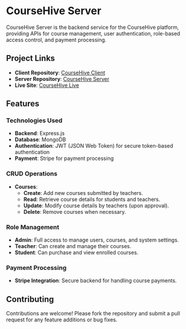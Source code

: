 # CourseHive Server

CourseHive Server is the backend service for the CourseHive platform, providing APIs for course management, user authentication, role-based access control, and payment processing.


## Project Links
- **Client Repository**: [CourseHive Client](https://github.com/yourusername/coursehive-client)
- **Server Repository**: [CourseHive Server](https://github.com/yourusername/coursehive-server)
- **Live Site**: [CourseHive Live](https://coursehive.example.com)


## Features



### Technologies Used
- **Backend**: Express.js
- **Database**: MongoDB
- **Authentication**: JWT (JSON Web Token) for secure token-based authentication
- **Payment**: Stripe for payment processing

### CRUD Operations
- **Courses**:
  - **Create**: Add new courses submitted by teachers.
  - **Read**: Retrieve course details for students and teachers.
  - **Update**: Modify course details by teachers (upon approval).
  - **Delete**: Remove courses when necessary.

### Role Management
- **Admin**: Full access to manage users, courses, and system settings.
- **Teacher**: Can create and manage their courses.
- **Student**: Can purchase and view enrolled courses.

### Payment Processing
- **Stripe Integration**: Secure backend for handling course payments.



## Contributing
Contributions are welcome! Please fork the repository and submit a pull request for any feature additions or bug fixes.



